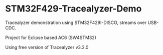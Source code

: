 # STM32F429-Tracealyzer-Demo
Tracealyzer demonstration using STM32F429I-DISCO, streams over USB-CDC.

Project for Eclipse based AC6 (SW4STM32)

Using free version of Tracealyzer v3.2.0
